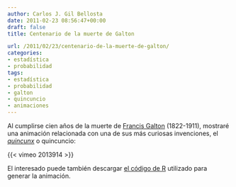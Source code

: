 ```yaml
---
author: Carlos J. Gil Bellosta
date: 2011-02-23 08:56:47+00:00
draft: false
title: Centenario de la muerte de Galton

url: /2011/02/23/centenario-de-la-muerte-de-galton/
categories:
- estadística
- probabilidad
tags:
- estadística
- probabilidad
- galton
- quincuncio
- animaciones
---
```


Al cumplirse cien años de la muerte de [Francis Galton](http://es.wikipedia.org/wiki/Francis_Galton) (1822-1911), mostraré una animación relacionada con una de sus más curiosas invenciones, el _[quincunx](http://en.wikipedia.org/wiki/Bean_machine)_ o quincuncio:

{{< vimeo 2013914 >}}

El interesado puede también descargar [el código de R](https://yihui.org/animation/example/quincunx/) utilizado para generar la animación.
